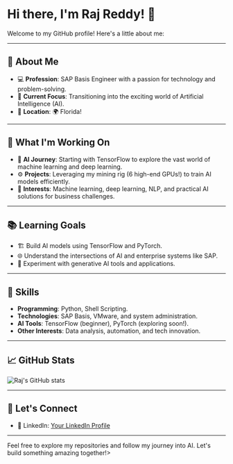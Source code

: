 # Hi there, I'm Raj Reddy! 👋

Welcome to my GitHub profile! Here's a little about me:

---

## 🚀 About Me
- 💻 **Profession**: SAP Basis Engineer with a passion for technology and problem-solving.
- 🎯 **Current Focus**: Transitioning into the exciting world of Artificial Intelligence (AI).
- 📍 **Location**: 🌍 Florida!

---

## 🔭 What I'm Working On
- 🌟 **AI Journey**: Starting with TensorFlow to explore the vast world of machine learning and deep learning.
- ⚙️ **Projects**: Leveraging my mining rig (6 high-end GPUs!) to train AI models efficiently.
- 🧠 **Interests**: Machine learning, deep learning, NLP, and practical AI solutions for business challenges.

---

## 📚 Learning Goals
- 🏗 Build AI models using TensorFlow and PyTorch.
- 🌐 Understand the intersections of AI and enterprise systems like SAP.
- 🤖 Experiment with generative AI tools and applications.

---

## 🌟 Skills
- **Programming**: Python, Shell Scripting.
- **Technologies**: SAP Basis, VMware, and system administration.
- **AI Tools**: TensorFlow (beginner), PyTorch (exploring soon!).
- **Other Interests**: Data analysis, automation, and tech innovation.

---

## 📈 GitHub Stats
![Raj's GitHub stats](https://github-readme-stats.vercel.app/api?username=neuralnet19&show_icons=true&theme=radical)

---

## 🤝 Let's Connect
- 💼 LinkedIn: [Your LinkedIn Profile](www.linkedin.com/in/rajkumarreddy)

---

Feel free to explore my repositories and follow my journey into AI. Let's build something amazing together!>
